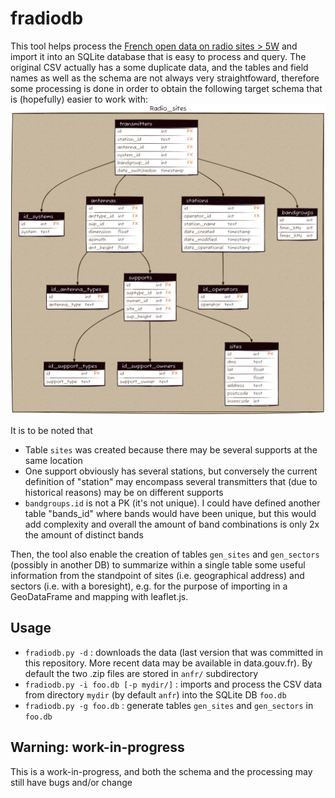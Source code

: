 # fradiodb
This tool helps process the [French open data on radio sites > 5W](https://www.data.gouv.fr/fr/datasets/donnees-sur-les-installations-radioelectriques-de-plus-de-5-watts-1/) and import it into an SQLite database that is easy to process and query.
The original CSV actually has a some duplicate data, and the tables and field names as well as the schema are not always very straightfoward, therefore some processing is done in order to obtain the following target schema that is (hopefully) easier to work with:
![schema](schema.png)

It is to be noted that
* Table `sites` was created because there may be several supports at the same location
* One support obviously has several stations, but conversely the current definition of "station" may encompass several transmitters that (due to historical reasons) may be on different supports
* `bandgroups.id` is not a PK (it's not unique). I could have defined another table "bands_id" where bands would have been unique, but this would add complexity and overall the amount of band combinations is only 2x the amount of distinct bands

Then, the tool also enable the creation of tables `gen_sites` and `gen_sectors` (possibly in another DB) to summarize within a single table some useful information from the standpoint of sites (i.e. geographical address) and sectors (i.e. with a boresight), e.g. for the purpose of importing in a GeoDataFrame and mapping with leaflet.js.

## Usage
* `fradiodb.py -d` : downloads the data (last version that was committed in this repository. More recent data may be available in data.gouv.fr). By default the two .zip files are stored in `anfr/` subdirectory
* `fradiodb.py -i foo.db [-p mydir/]` : imports and process the CSV data from directory `mydir` (by default `anfr`) into the SQLite DB `foo.db`
* `fradiodb.py -g foo.db` : generate tables `gen_sites` and `gen_sectors` in `foo.db`

## Warning: work-in-progress
This is a work-in-progress, and both the schema and the processing may still have bugs and/or change
